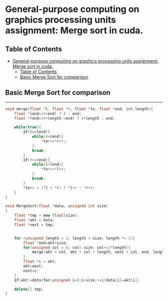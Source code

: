 # General-purpose computing on graphics processing units assignment: Merge sort in cuda.

## Table of Contents
- [General-purpose computing on graphics processing units assignment: Merge sort in cuda.](#general-purpose-computing-on-graphics-processing-units-assignment--merge-sort-in-cuda)
	- [Table of Contents](#table-of-contents)
	- [Basic Merge Sort for comparison](#basic-merge-sort-for-comparison)

## Basic Merge Sort for comparison

---

```c++
void merge(float *l, float *r, float *to, float *end, int length){
	float *lend=(r<end) ? r : end;
	float *rend=(r+length <end) ? r+length : end;

	while(true){
		if(l==lend){
			while(r<rend){
				*to++=*r++;
			}
			break;
		}
		if(r>=rend){
			while(l<lend){
				*to++=*l++;
			}
			break;
		}
		*to++ = (*l < *r) ? *l++ : *r++;
	}
}

void MergeSort(float *data, unsigned int size)
{
	float *tmp = new float[size];
	float *akt = data;
	float *next = tmp;


	for (unsigned length = 1; length < size; length *= 2){
		float *end=akt+size;
		for(unsigned col = 0; col< size; col+=2*length){
			merge(akt + col, akt + col + length, next + col, end, length);
		}
		float *c = akt;
		akt=next;
		next=c;
	}
	if(akt!=data)for(unsigned i=0;i<size;++i)data[i]=akt[i];

	delete[] tmp;
}
```